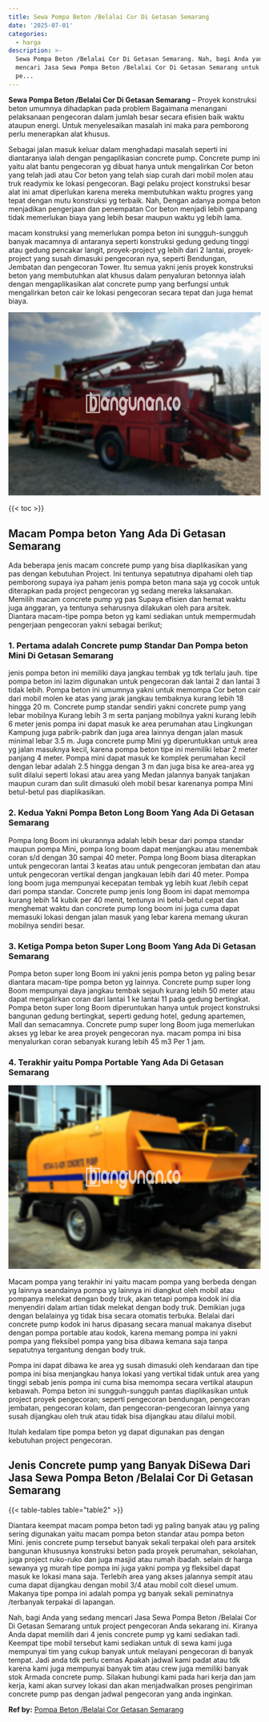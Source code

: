 ```yaml
---
title: Sewa Pompa Beton /Belalai Cor Di Getasan Semarang
date: '2025-07-01'
categories:
  - harga
description: >-
  Sewa Pompa Beton /Belalai Cor Di Getasan Semarang. Nah, bagi Anda yang sedang
  mencari Jasa Sewa Pompa Beton /Belalai Cor Di Getasan Semarang untuk project
  pe...
---
```


**Sewa Pompa Beton /Belalai Cor Di Getasan Semarang** – Proyek konstruksi beton umumnya dihadapkan pada problem Bagaimana menangani pelaksanaan pengecoran dalam jumlah besar secara efisien baik waktu ataupun energi. Untuk menyelesaikan masalah ini maka para pemborong perlu menerapkan alat khusus.

Sebagai jalan masuk keluar dalam menghadapi masalah seperti ini diantaranya ialah dengan pengaplikasian concrete pump. Concrete pump ini yaitu alat bantu pengecoran yg dibuat hanya untuk mengalirkan Cor beton yang telah jadi atau Cor beton yang telah siap curah dari mobil molen atau truk readymix ke lokasi pengecoran. Bagi pelaku project konstruksi besar alat ini amat diperlukan karena mereka membutuhkan waktu progres yang tepat dengan mutu konstruksi yg terbaik. Nah, Dengan adanya pompa beton menjadikan pengerjaan dan penempatan Cor beton menjadi lebih gampang tidak memerlukan biaya yang lebih besar maupun waktu yg lebih lama.

macam konstruksi yang memerlukan pompa beton ini sungguh-sungguh banyak macamnya di antaranya seperti konstruksi gedung gedung tinggi atau gedung pencakar langit, proyek-project yg lebih dari 2 lantai, proyek-project yang susah dimasuki pengecoran nya, seperti Bendungan, Jembatan dan pengecoran Tower. Itu semua yakni jenis proyek konstruksi beton yang membutuhkan alat khusus dalam penyaluran betonnya ialah dengan mengaplikasikan alat concrete pump yang berfungsi untuk mengalirkan beton cair ke lokasi pengecoran secara tepat dan juga hemat biaya.

![Sewa Pompa Beton /Belalai Cor Di Getasan Semarang](/images/sewa-concrete-pump-01.png)

{{< toc >}}

## Macam Pompa beton Yang Ada Di Getasan Semarang

Ada beberapa jenis macam concrete pump yang bisa diaplikasikan yang pas dengan kebutuhan Project. Ini tentunya sepatutnya dipahami oleh tiap pemborong supaya iya paham jenis pompa beton mana saja yg cocok untuk diterapkan pada project pengecoran yg sedang mereka laksanakan. Memilih macam concrete pump yg pas Supaya efisien dan hemat waktu juga anggaran, ya tentunya seharusnya dilakukan oleh para arsitek. Diantara macam-tipe pompa beton yg kami sediakan untuk mempermudah pengerjaan pengecoran yakni sebagai berikut;

### 1\. Pertama adalah Concrete pump Standar Dan Pompa beton Mini Di Getasan Semarang

jenis pompa beton ini memiliki daya jangkau tembak yg tdk terlalu jauh. tipe pompa beton ini lazim digunakan untuk pengecoran dak lantai 2 dan lantai 3 tidak lebih. Pompa beton ini umumnya yakni untuk memompa Cor beton cair dari mobil molen ke atas yang jarak jangkau tembaknya kurang lebih 18 hingga 20 m. Concrete pump standar sendiri yakni concrete pump yang lebar mobilnya Kurang lebih 3 m serta panjang mobilnya yakni kurang lebih 6 meter jenis pompa ini dapat masuk ke area perumahan atau Lingkungan Kampung juga pabrik-pabrik dan juga area lainnya dengan jalan masuk minimal lebar 3.5 m. Juga concrete pump Mini yg diperuntukkan untuk area yg jalan masuknya kecil, karena pompa beton tipe ini memiliki lebar 2 meter panjang 4 meter. Pompa mini dapat masuk ke komplek perumahan kecil dengan lebar adalah 2.5 hingga dengan 3 m dan juga bisa ke area-area yg sulit dilalui seperti lokasi atau area yang Medan jalannya banyak tanjakan maupun curam dan sulit dimasuki oleh mobil besar karenanya pompa Mini betul-betul pas diaplikasikan.

### 2\. Kedua Yakni Pompa Beton Long Boom Yang Ada Di Getasan Semarang

Pompa long Boom ini ukurannya adalah lebih besar dari pompa standar maupun pompa Mini, pompa long boom dapat menjangkau atau menembak coran s/d dengan 30 sampai 40 meter. Pompa long Boom biasa diterapkan untuk pengecoran lantai 3 keatas atau untuk pengecoran jembatan dan atau untuk pengecoran vertikal dengan jangkauan lebih dari 40 meter. Pompa long boom juga mempunyai kecepatan tembak yg lebih kuat /lebih cepat dari pompa standar. Concrete pump jenis long Boom ini dapat memompa kurang lebih 14 kubik per 40 menit, tentunya ini betul-betul cepat dan menghemat waktu dan concrete pump long boom ini juga cuma dapat memasuki lokasi dengan jalan masuk yang lebar karena memang ukuran mobilnya sendiri besar.

### 3\. Ketiga Pompa beton Super Long Boom Yang Ada Di Getasan Semarang

Pompa beton super long Boom ini yakni jenis pompa beton yg paling besar diantara macam-tipe pompa beton yg lainnya. Concrete pump super long Boom mempunyai daya jangkau tembak sejauh kurang lebih 50 meter atau dapat mengalirkan coran dari lantai 1 ke lantai 11 pada gedung bertingkat. Pompa beton super long Boom diperuntukan hanya untuk project konstruksi bangunan gedung bertingkat, seperti gedung hotel, gedung apartemen, Mall dan semacamnya. Concrete pump super long Boom juga memerlukan akses yg lebar ke area proyek pengecoran nya. macam pompa ini bisa menyalurkan coran sebanyak kurang lebih 45 m3 Per 1 jam.

### 4\. Terakhir yaitu Pompa Portable Yang Ada Di Getasan Semarang

![Sewa Pompa Beton /Belalai Cor Di Getasan Semarang](/images/sewa-concrete-pump-08.png)

Macam pompa yang terakhir ini yaitu macam pompa yang berbeda dengan yg lainnya seandainya pompa yg lainnya ini diangkut oleh mobil atau pompanya melekat dengan body truk, akan tetapi pompa kodok ini dia menyendiri dalam artian tidak melekat dengan body truk. Demikian juga dengan belalainya yg tidak bisa secara otomatis terbuka. Belalai dari concrete pump kodok ini harus dipasang secara manual makanya disebut dengan pompa portable atau kodok, karena memang pompa ini yakni pompa yang fleksibel pompa yang bisa dibawa kemana saja tanpa sepatutnya tergantung dengan body truk.

Pompa ini dapat dibawa ke area yg susah dimasuki oleh kendaraan dan tipe pompa ini bisa menjangkau hanya lokasi yang vertikal tidak untuk area yang tinggi sebab jenis pompa ini cuma bisa memompa secara vertikal ataupun kebawah. Pompa beton ini sungguh-sungguh pantas diaplikasikan untuk project proyek pengecoran; seperti pengecoran bendungan, pengecoran jembatan, pengecoran kolam, dan pengecoran-pengecoran lainnya yang susah dijangkau oleh truk atau tidak bisa dijangkau atau dilalui mobil.

Itulah kedalam tipe pompa beton yg dapat digunakan pas dengan kebutuhan project pengecoran.

## Jenis Concrete pump yang Banyak DiSewa Dari Jasa Sewa Pompa Beton /Belalai Cor Di Getasan Semarang

{{< table-tables table="table2" >}}

Diantara keempat macam pompa beton tadi yg paling banyak atau yg paling sering digunakan yaitu macam pompa beton standar atau pompa beton Mini. jenis concrete pump tersebut banyak sekali terpakai oleh para arsitek bangunan khususnya konstruksi beton pada proyek perumahan, sekolahan, juga project ruko-ruko dan juga masjid atau rumah ibadah. selain dr harga sewanya yg murah tipe pompa ini juga yakni pompa yg fleksibel dapat masuk ke lokasi mana saja. Terlebih area yang akses jalannya sempit atau cuma dapat dijangkau dengan mobil 3/4 atau mobil colt diesel umum. Makanya tipe pompa ini adalah pompa yg banyak sekali peminatnya /terbanyak terpakai di lapangan.

Nah, bagi Anda yang sedang mencari Jasa Sewa Pompa Beton /Belalai Cor Di Getasan Semarang untuk project pengecoran Anda sekarang ini. Kiranya Anda dapat memilih dari 4 jenis concrete pump yg kami sediakan tadi. Keempat tipe mobil tersebut kami sediakan untuk di sewa kami juga mempunyai tim yang cukup banyak untuk melayani pengecoran di banyak tempat. Jadi anda tdk perlu cemas Apakah jadwal kami padat atau tdk karena kami juga mempunyai banyak tim atau crew juga memiliki banyak stok Armada concrete pump. Silakan hubungi kami pada hari kerja dan jam kerja, kami akan survey lokasi dan akan menjadwalkan proses pengiriman concrete pump pas dengan jadwal pengecoran yang anda inginkan.

**Ref by:** [Pompa Beton /Belalai Cor Getasan Semarang](https://id.wikipedia.org/wiki/Pompa)
